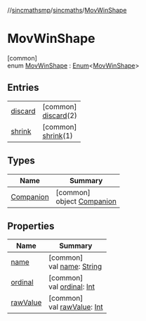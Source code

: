 //[sincmathsmp](../../../index.md)/[sincmaths](../index.md)/[MovWinShape](index.md)

# MovWinShape

[common]\
enum [MovWinShape](index.md) : [Enum](https://kotlinlang.org/api/latest/jvm/stdlib/kotlin/-enum/index.html)&lt;[MovWinShape](index.md)&gt;

## Entries

| | |
|---|---|
| [discard](discard/index.md) | [common]<br>[discard](discard/index.md)(2) |
| [shrink](shrink/index.md) | [common]<br>[shrink](shrink/index.md)(1) |

## Types

| Name | Summary |
|---|---|
| [Companion](-companion/index.md) | [common]<br>object [Companion](-companion/index.md) |

## Properties

| Name | Summary |
|---|---|
| [name](../-angle-sequence/-z-y-x/index.md#-372974862%2FProperties%2F345188675) | [common]<br>val [name](../-angle-sequence/-z-y-x/index.md#-372974862%2FProperties%2F345188675): [String](https://kotlinlang.org/api/latest/jvm/stdlib/kotlin/-string/index.html) |
| [ordinal](../-angle-sequence/-z-y-x/index.md#-739389684%2FProperties%2F345188675) | [common]<br>val [ordinal](../-angle-sequence/-z-y-x/index.md#-739389684%2FProperties%2F345188675): [Int](https://kotlinlang.org/api/latest/jvm/stdlib/kotlin/-int/index.html) |
| [rawValue](raw-value.md) | [common]<br>val [rawValue](raw-value.md): [Int](https://kotlinlang.org/api/latest/jvm/stdlib/kotlin/-int/index.html) |
